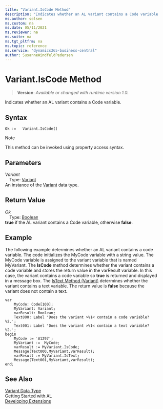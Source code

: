 ```yaml
---
title: "Variant.IsCode Method"
description: "Indicates whether an AL variant contains a Code variable."
ms.author: solsen
ms.custom: na
ms.date: 05/11/2021
ms.reviewer: na
ms.suite: na
ms.tgt_pltfrm: na
ms.topic: reference
ms.service: "dynamics365-business-central"
author: SusanneWindfeldPedersen
---
```

[//]: # (START>DO_NOT_EDIT)
[//]: # (IMPORTANT:Do not edit any of the content between here and the END>DO_NOT_EDIT.)
[//]: # (Any modifications should be made in the .xml files in the ModernDev repo.)
# Variant.IsCode Method
> **Version**: _Available or changed with runtime version 1.0._

Indicates whether an AL variant contains a Code variable.


## Syntax
```
Ok :=   Variant.IsCode()
```
> [!NOTE]
> This method can be invoked using property access syntax.

## Parameters
*Variant*  
&emsp;Type: [Variant](variant-data-type.md)  
An instance of the [Variant](variant-data-type.md) data type.

## Return Value
*Ok*  
&emsp;Type: [Boolean](../boolean/boolean-data-type.md)  
**true** if the AL variant contains a Code variable, otherwise **false**.


[//]: # (IMPORTANT: END>DO_NOT_EDIT)

## Example  
 The following example determines whether an AL variant contains a code variable. The code initializes the MyCode variable with a string value. The MyCode variable is assigned to the variant variable that is named MyVariant. The **IsCode** method determines whether the variant contains a code variable and stores the return value in the varResult variable. In this case, the variant contains a code variable so **true** is returned and displayed in a message box. The [IsText Method (Variant)](variant-istext-method.md) determines whether the variant contains a text variable. The return value is **false** because the variant does not contain a text.
   
```al
var
    MyCode: Code[100];
    MyVariant: Variant;
    varResult: Boolean;
    Text000: Label 'Does the variant >%1< contain a code variable? %2.';
    Text001: Label 'Does the variant >%1< contain a text variable? %2.';
begin
    MyCode := 'A1297';  
    MyVariant :=  MyCode;  
    varResult := MyVariant.IsCode;  
    Message(Text000,MyVariant,varResult);  
    varResult := MyVariant.IsText;  
    Message(Text001,MyVariant,varResult);  
end;
```  
  

## See Also
[Variant Data Type](variant-data-type.md)  
[Getting Started with AL](../../devenv-get-started.md)  
[Developing Extensions](../../devenv-dev-overview.md)